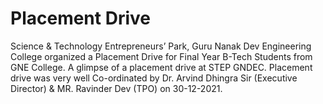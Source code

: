 # Placement Drive
Science & Technology Entrepreneurs’ Park, Guru Nanak Dev Engineering College organized a Placement Drive for Final Year B-Tech Students from GNE College. A glimpse of a placement drive at STEP GNDEC. Placement drive was very well Co-ordinated by Dr. Arvind Dhingra Sir (Executive Director) & MR. Ravinder Dev (TPO) on 30-12-2021. 